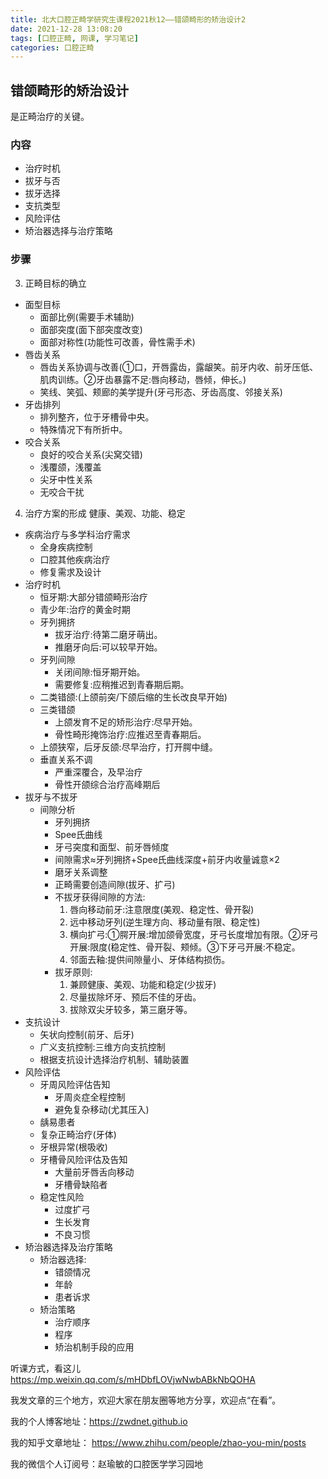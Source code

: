 ```yaml
---
title: 北大口腔正畸学研究生课程2021秋12——错颌畸形的矫治设计2
date: 2021-12-28 13:08:20
tags: [口腔正畸, 网课, 学习笔记]
categories: 口腔正畸
---
```

## 错颌畸形的矫治设计
是正畸治疗的关键。
### 内容
- 治疗时机
- 拔牙与否
- 拔牙选择
- 支抗类型
- 风险评估
- 矫治器选择与治疗策略

### 步骤
3. 正畸目标的确立
- 面型目标
   + 面部比例(需要手术辅助)
   + 面部突度(面下部突度改变)
   + 面部对称性(功能性可改善，骨性需手术)
- 唇齿关系
   + 唇齿关系协调与改善(①口，开唇露齿，露龈笑。前牙内收、前牙压低、肌肉训练。②牙齿暴露不足:唇向移动，唇倾，伸长。)
   + 笑线、笑弧、颊廊的美学提升(牙弓形态、牙齿高度、邻接关系)
- 牙齿排列
   + 排列整齐，位于牙槽骨中央。
   + 特殊情况下有所折中。
- 咬合关系
   + 良好的咬合关系(尖窝交错)
   + 浅覆颌，浅覆盖
   + 尖牙中性关系
   + 无咬合干扰
4. 治疗方案的形成
健康、美观、功能、稳定
- 疾病治疗与多学科治疗需求
   + 全身疾病控制
   + 口腔其他疾病治疗
   + 修复需求及设计
- 治疗时机
   + 恒牙期:大部分错颌畸形治疗
   + 青少年:治疗的黄金时期
   + 牙列拥挤
      * 拔牙治疗:待第二磨牙萌出。
      * 推磨牙向后:可以较早开始。
   + 牙列间隙
      * 关闭间隙:恒牙期开始。
      * 需要修复:应稍推迟到青春期后期。
   + 二类错颌:(上颌前突/下颌后缩的生长改良早开始)
   + 三类错颌
      * 上颌发育不足的矫形治疗:尽早开始。
      * 骨性畸形掩饰治疗:应推迟至青春期后。
   + 上颌狭窄，后牙反颌:尽早治疗，打开腭中缝。
   + 垂直关系不调
      * 严重深覆合，及早治疗
      * 骨性开颌综合治疗高峰期后
- 拔牙与不拔牙
   + 间隙分析
       * 牙列拥挤
       * Spee氏曲线
       * 牙弓突度和面型、前牙唇倾度
       * 间隙需求≈牙列拥挤+Spee氏曲线深度+前牙内收量诚意×2
       * 磨牙关系调整
       * 正畸需要创造间隙(拔牙、扩弓)
       * 不拔牙获得间隙的方法:
          1. 唇向移动前牙:注意限度(美观、稳定性、骨开裂)
          2. 远中移动牙列(逆生理方向、移动量有限、稳定性)
          3. 横向扩弓:①腭开展:增加颌骨宽度，牙弓长度增加有限。②牙弓开展:限度(稳定性、骨开裂、颊倾。③下牙弓开展:不稳定。
          4. 邻面去釉:提供间隙量小、牙体结构损伤。
        * 拔牙原则:
          1. 兼顾健康、美观、功能和稳定(少拔牙)
          2. 尽量拔除坏牙、预后不佳的牙齿。
          3. 拔除双尖牙较多，第三磨牙等。
- 支抗设计
   + 矢状向控制(前牙、后牙)
   + 广义支抗控制:三维方向支抗控制
   + 根据支抗设计选择治疗机制、辅助装置
- 风险评估
   + 牙周风险评估告知
      * 牙周炎症全程控制
      * 避免复杂移动(尤其压入)
   + 龋易患者
   + 复杂正畸治疗(牙体)
   + 牙根异常(根吸收)
   + 牙槽骨风险评估及告知
      * 大量前牙唇舌向移动
      * 牙槽骨缺陷者
   + 稳定性风险
      * 过度扩弓
      * 生长发育
      * 不良习惯
- 矫治器选择及治疗策略
   + 矫治器选择:
      * 错颌情况
      * 年龄
      * 患者诉求
   + 矫治策略
      * 治疗顺序
      * 程序
      * 矫治机制手段的应用

听课方式，看这儿
https://mp.weixin.qq.com/s/mHDbfLOVjwNwbABkNbQOHA


 

我发文章的三个地方，欢迎大家在朋友圈等地方分享，欢迎点“在看”。

我的个人博客地址：https://zwdnet.github.io

我的知乎文章地址： https://www.zhihu.com/people/zhao-you-min/posts

我的微信个人订阅号：赵瑜敏的口腔医学学习园地